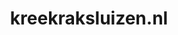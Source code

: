 ---
layout: post
title:  "kreekraksluizen.nl"
internal_url:  "/dutchgov/kreekraksluizen.nl.html"
categories: dutchgov
---